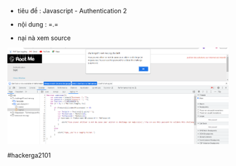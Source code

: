 - tiêu đề : Javascript - Authentication 2
- nội dung : =.= 

- nại nà xem source

![Alt text](<../image-client/4.1.png>)

#hackerga2101